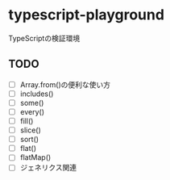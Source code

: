 # typescript-playground

TypeScriptの検証環境

## TODO

- [ ] Array.from()の便利な使い方
- [ ] includes()
- [ ] some()
- [ ] every()
- [ ] fill()
- [ ] slice()
- [ ] sort()
- [ ] flat()
- [ ] flatMap()
- [ ] ジェネリクス関連
